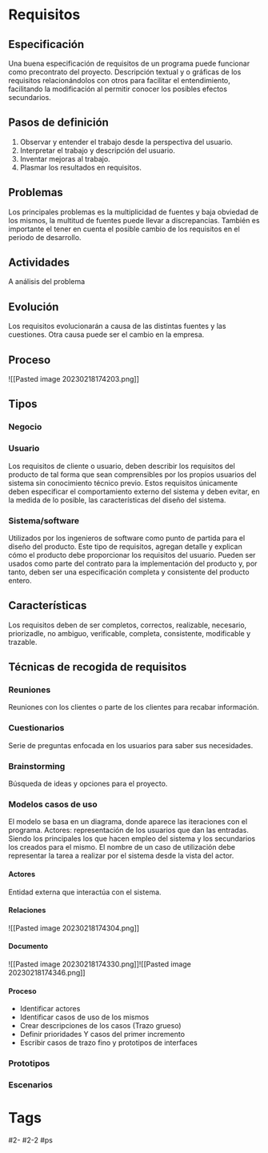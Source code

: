 # Requisitos
## Especificación
Una buena especificación de requisitos de un programa puede funcionar como precontrato del proyecto.
Descripción textual y o gráficas de los requisitos relacionándolos con otros para facilitar el entendimiento, facilitando la modificación al permitir conocer los posibles efectos secundarios.
## Pasos de definición
1. Observar y entender el trabajo desde la perspectiva del usuario.
2. Interpretar el trabajo y descripción del usuario.
3. Inventar mejoras al trabajo.
4. Plasmar los resultados en requisitos.
## Problemas
Los principales problemas es la multiplicidad de fuentes y baja obviedad de los mismos, la multitud de fuentes puede llevar a discrepancias. También es importante el tener en cuenta el posible cambio de los requisitos en el periodo de desarrollo.
## Actividades
A análisis del problema
## Evolución
Los requisitos evolucionarán a causa de las distintas fuentes y las cuestiones. Otra causa puede ser el cambio en la empresa.
## Proceso
![[Pasted image 20230218174203.png]]
## Tipos
### Negocio
### Usuario
Los requisitos de cliente o usuario, deben describir los requisitos del producto de tal forma que sean comprensibles por los propios usuarios del sistema sin conocimiento técnico previo.
Estos requisitos únicamente deben especificar el comportamiento externo del sistema y deben evitar, en la medida de lo posible, las características del diseño del sistema.
### Sistema/software
Utilizados por los ingenieros de software como punto de partida para el diseño del producto. Este tipo de requisitos, agregan detalle y explican cómo el producto debe proporcionar los requisitos del usuario. Pueden ser usados como parte del contrato para la implementación del producto y, por tanto, deben ser una especificación completa y consistente del producto entero.
## Características
Los requisitos deben de ser completos, correctos, realizable, necesario, priorizadle, no ambiguo, verificable, completa, consistente, modificable y trazable.
## Técnicas de recogida de requisitos
### Reuniones
Reuniones con los clientes o parte de los clientes para recabar información.
### Cuestionarios
Serie de preguntas enfocada en los usuarios para saber sus necesidades.
### Brainstorming
Búsqueda de ideas y opciones para el proyecto.
### Modelos casos de uso
El modelo se basa en un diagrama, donde aparece las iteraciones con el programa.
Actores: representación de los usuarios que dan las entradas. Siendo los principales los que hacen empleo del sistema y los secundarios los creados para el mismo.
El nombre de un caso de utilización debe representar la tarea a realizar por el sistema desde la vista del actor.
#### Actores
Entidad externa que interactúa con el sistema.
#### Relaciones
![[Pasted image 20230218174304.png]]
#### Documento
![[Pasted image 20230218174330.png]]![[Pasted image 20230218174346.png]]
#### Proceso
- Identificar actores
- Identificar casos de uso de los mismos
- Crear descripciones de los casos (Trazo grueso)
- Definir prioridades Y casos del primer incremento
- Escribir casos de trazo fino y prototipos de interfaces
### Prototipos
### Escenarios
# Tags
#2- 
#2-2 
#ps 